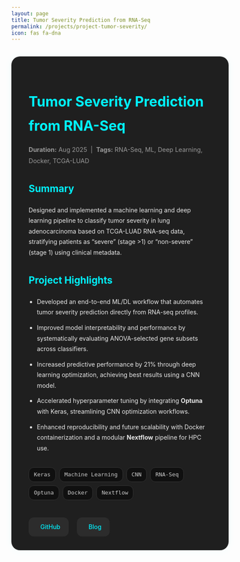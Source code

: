 ```yaml
---
layout: page
title: Tumor Severity Prediction from RNA-Seq
permalink: /projects/project-tumor-severity/
icon: fas fa-dna
---
```


<style>
.project-container {
  background: #1f1f1f;
  padding: 2rem 2.5rem;
  border-radius: 20px;
  box-shadow: 0 0 20px rgba(0, 255, 255, 0.05);
  margin-top: 2rem;
  color: #eaeaea;
  line-height: 1.75;
}

.project-container h1 {
  color: #00f2ff;
  font-size: 2rem;
  margin-bottom: 0.3rem;
}

.project-container .meta {
  font-size: 0.9rem;
  color: #999;
  margin-bottom: 1.5rem;
}

.project-container h2 {
  font-size: 1.4rem;
  margin-top: 2rem;
  color: #00f2ff;
}

.project-container ul {
  margin-top: 1rem;
  padding-left: 1.2rem;
}

.project-container li {
  margin-bottom: 0.7rem;
}

.project-tags {
  display: flex;
  flex-wrap: wrap;
  gap: 0.5rem;
  margin: 0.5rem 0 2rem;
}

.project-tag {
  background: #101010;
  color: #ccc;
  border: 1px solid #333;
  padding: 0.3rem 0.7rem;
  font-size: 0.8rem;
  border-radius: 12px;
  font-family: monospace;
}

.project-links {
  margin-top: 2.5rem;
  display: flex;
  gap: 1.2rem;
  flex-wrap: wrap;
}

.project-links a {
  display: inline-flex;
  align-items: center;
  gap: 0.5rem;
  background: #2c2c2c;
  color: #00f2ff;
  padding: 0.6rem 1.2rem;
  border-radius: 12px;
  font-weight: 500;
  text-decoration: none;
  transition: background 0.3s ease;
}

.project-links a:hover {
  background: #00f2ff;
  color: #000;
}

.project-links i {
  font-size: 1rem;
}
</style>
<div class="project-container">

<h1>Tumor Severity Prediction from RNA-Seq</h1>
<p class="meta"><strong>Duration:</strong> Aug 2025 &nbsp;|&nbsp; <strong>Tags:</strong> RNA-Seq, ML, Deep Learning, Docker, TCGA-LUAD</p>

<h2>Summary</h2>
<p>
Designed and implemented a machine learning and deep learning pipeline to classify tumor severity in lung adenocarcinoma based on TCGA-LUAD RNA-seq data, stratifying patients as “severe” (stage >1) or “non-severe” (stage 1) using clinical metadata.
</p>

<h2>Project Highlights</h2>
<ul>
  <li>Developed an end-to-end ML/DL workflow that automates tumor severity prediction directly from RNA-seq profiles.</li>
  <li>Improved model interpretability and performance by systematically evaluating ANOVA-selected gene subsets across classifiers.</li>
  <li>Increased predictive performance by 21% through deep learning optimization, achieving best results using a CNN model.</li>
  <li>Accelerated hyperparameter tuning by integrating <strong>Optuna</strong> with Keras, streamlining CNN optimization workflows.</li>
  <li>Enhanced reproducibility and future scalability with Docker containerization and a modular <strong>Nextflow</strong> pipeline for HPC use.</li>
</ul>


<h2></h2>
<div class="project-tags">
  <span class="project-tag">Keras</span>
  <span class="project-tag">Machine Learning</span>
  <span class="project-tag">CNN</span>
  <span class="project-tag">RNA-Seq</span>
  <span class="project-tag">Optuna</span>
  <span class="project-tag">Docker</span>
  <span class="project-tag">Nextflow</span>
</div>

<h2></h2>
<div class="project-links">
  <a href="https://github.com/Tushar-bioinfo/tumor-severity-gexpr" target="_blank" rel="noopener noreferrer">
    <i class="fab fa-github"></i>GitHub
  </a>
  <a href="https://tushar-bioinfo.github.io/learning-bioinformatics/posts/Tumor-sev/" target="_blank" rel="noopener noreferrer">
    <i class="fas fa-book-open"></i>Blog
  </a>
</div>

</div>
